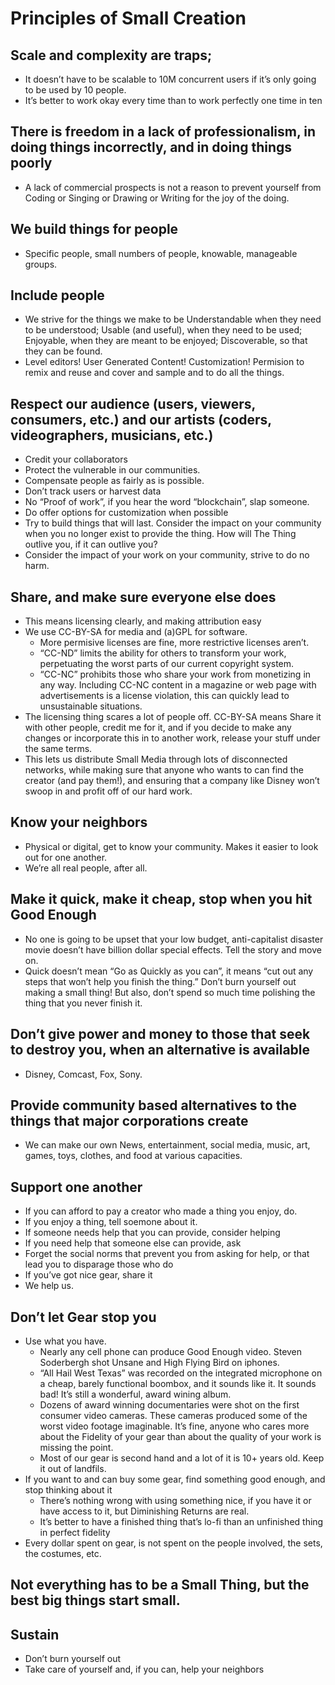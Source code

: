 # Principles of Small Creation

## Scale and complexity are traps;
 * It doesn’t have to be scalable to 10M concurrent users if it’s only going to be used by 10 people.
 * It’s better to work okay every time than to work perfectly one time in ten
## There is freedom in a lack of professionalism, in doing things incorrectly, and in doing things poorly
 * A lack of commercial prospects is not a reason to prevent yourself from Coding or Singing or Drawing or Writing for the joy of the doing.
## We build things for people
 * Specific people, small numbers of people, knowable, manageable groups.
## Include people
 * We strive for the things we make to be Understandable when they need to be understood; Usable (and useful), when they need to be used; Enjoyable, when they are meant to be enjoyed; Discoverable, so that they can be found.
 * Level editors! User Generated Content! Customization! Permision to remix and reuse and cover and sample and to do all the things.
## Respect our audience (users, viewers, consumers, etc.) and our artists (coders, videographers, musicians, etc.)
 * Credit your collaborators
 * Protect the vulnerable in our communities.
 * Compensate people as fairly as is possible.
 * Don’t track users or harvest data
 * No “Proof of work”, if you hear the word “blockchain”, slap someone.
 * Do offer options for customization when possible
 * Try to build things that will last.
   Consider the impact on your community when you no longer exist to provide the thing. How will The Thing outlive you, if it can outlive you?
 * Consider the impact of your work on your community, strive to do no harm.
## Share, and make sure everyone else does
 *  This means licensing clearly, and making attribution easy
 * We use CC-BY-SA for media and (a)GPL for software.
   - More permisive licenses are fine, more restrictive licenses aren’t.
   - “CC-ND” limits the ability for others to transform your work, perpetuating the worst parts of our current copyright system.
   - “CC-NC” prohibits those who share your work from monetizing in any way. Including CC-NC content in a magazine or web page with advertisements is a license violation, this can quickly lead to unsustainable situations.
 * The licensing thing scares a lot of people off. CC-BY-SA means Share it with other people, credit me for it, and if you decide to make any changes or incorporate this in to another work, release your stuff under the same terms.
 * This lets us distribute Small Media through lots of disconnected networks, while making sure that anyone who wants to can find the creator (and pay them!), and ensuring that a company like Disney won’t swoop in and profit off of our hard work.
## Know your neighbors
 * Physical or digital, get to know your community. Makes it easier to look out for one another.
 * We’re all real people, after all.
## Make it quick, make it cheap, stop when you hit Good Enough
 * No one is going to be upset that your low budget, anti-capitalist disaster movie doesn’t have billion dollar special effects. Tell the story and move on.
 * Quick doesn’t mean “Go as Quickly as you can”, it means “cut out any steps that won’t help you finish the thing.” Don’t burn yourself out making a small thing! But also, don’t spend so much time polishing the thing that you never finish it.
## Don’t give power and money to those that seek to destroy you, when an alternative is available
 * Disney, Comcast, Fox, Sony.
## Provide community based alternatives to the things that major corporations create
 * We can make our own News, entertainment, social media, music, art, games, toys, clothes, and food at various capacities.
## Support one another
 * If you can afford to pay a creator who made a thing you enjoy, do.
 * If you enjoy a thing, tell soemone about it.
 * If someone needs help that you can provide, consider helping
 * If you need help that someone else can provide, ask
 * Forget the social norms that prevent you from asking for help, or that lead you to disparage those who do
 * If you’ve got nice gear, share it
 * We help us.
## Don’t let Gear stop you
 * Use what you have.
   - Nearly any cell phone can produce Good Enough video. Steven Soderbergh shot Unsane and High Flying Bird on iphones.
   - “All Hail West Texas” was recorded on the integrated microphone on a cheap, barely functional boombox, and it sounds like it. It sounds bad! It’s still a wonderful, award wining album.
   - Dozens of award winning documentaries were shot on the first consumer video cameras. These cameras produced some of the worst video footage imaginable. It’s fine, anyone who cares more about the Fidelity of your gear than about the quality of your work is missing the point.
   - Most of our gear is second hand and a lot of it is 10+ years old. Keep it out of landfils.
 * If you want to and can buy some gear, find something good enough, and stop thinking about it
   - There’s nothing wrong with using something nice, if you have it or have access to it, but Diminishing Returns are real.
   - It’s better to have a finished thing that’s lo-fi than an unfinished thing in perfect fidelity
 * Every dollar spent on gear, is not spent on the people involved, the sets, the costumes, etc.
## Not everything has to be a Small Thing, but the best big things start small.
## Sustain
 * Don’t burn yourself out
 * Take care of yourself and, if you can, help your neighbors
